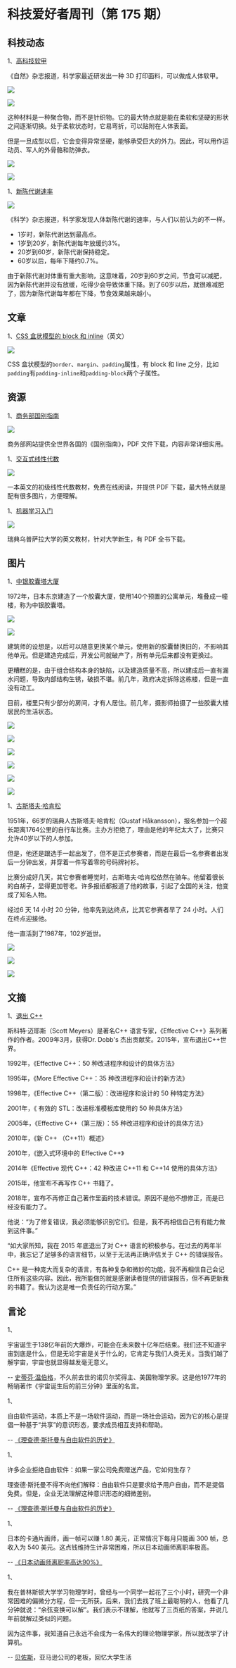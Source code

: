 # 科技爱好者周刊（第 175 期）

## 科技动态

1、[高科技软甲](https://www.tmtpost.com/5565230.html)

《自然》杂志报道，科学家最近研发出一种 3D 打印面料，可以做成人体软甲。

![](https://cdn.beekka.com/blogimg/asset/202108/bg2021081302.jpg)

![](https://cdn.beekka.com/blogimg/asset/202108/bg2021081404.jpg)

这种材料是一种聚合物，而不是针织物。它的最大特点就是能在柔软和坚硬的形状之间逐渐切换。处于柔软状态时，它易弯折，可以贴附在人体表面。

但是一旦成型以后，它会变得异常坚硬，能够承受巨大的外力。因此，可以用作运动员、军人的外骨骼和防弹衣。

![](https://cdn.beekka.com/blogimg/asset/202108/bg2021081304.jpg)

![](https://cdn.beekka.com/blogimg/asset/202108/bg2021081303.jpg)

1、[新陈代谢速率](https://cn.nytimes.com/health/20210813/metabolism-weight-aging/)

![](https://cdn.beekka.com/blogimg/asset/202108/bg2021081401.jpg)

《科学》杂志报道，科学家发现人体新陈代谢的速率，与人们以前认为的不一样。

 - 1岁时，新陈代谢达到最高点。
 - 1岁到20岁，新陈代谢每年放缓约3%。
 - 20岁到60岁，新陈代谢保持稳定。
 - 60岁以后，每年下降约0.7%。

由于新陈代谢对体重有重大影响，这意味着，20岁到60岁之间，节食可以减肥，因为新陈代谢并没有放缓，吃得少会导致体重下降。到了60岁以后，就很难减肥了，因为新陈代谢每年都在下降，节食效果越来越小。

## 文章

1、[CSS 盒状模型的 block 和 inline](https://css-tricks.com/css-logical-properties-and-values/)（英文）

![](https://cdn.beekka.com/blogimg/asset/202108/bg2021081310.jpg)

CSS 盒状模型的`border`、`margin`、`padding`属性，有 block 和 line 之分，比如`padding`有`padding-inline`和`padding-block`两个子属性。

## 资源

1、[商务部国别指南](http://fec.mofcom.gov.cn/article/gbdqzn/)

![](https://cdn.beekka.com/blogimg/asset/202108/bg2021081029.jpg)

商务部网站提供全世界各国的《国别指南》，PDF 文件下载，内容非常详细实用。

1、[交互式线性代数](http://textbooks.math.gatech.edu/ila/index.html)

![](https://cdn.beekka.com/blogimg/asset/202108/bg2021081415.jpg)

一本英文的初级线性代数教材，免费在线阅读，并提供 PDF 下载，最大特点就是配有很多图片，方便理解。

1、[机器学习入门](http://smlbook.org/)

![](https://cdn.beekka.com/blogimg/asset/202108/bg2021081416.jpg)

瑞典乌普萨拉大学的英文教材，针对大学新生，有 PDF 全书下载。

## 图片

1、[中银胶囊塔大厦](https://failedarchitecture.com/2014/06/a-year-in-the-metabolist-future-of-1972/)

1972年，日本东京建造了一个胶囊大厦，使用140个预置的公寓单元，堆叠成一幢楼，称为中银胶囊塔。

![](https://cdn.beekka.com/blogimg/asset/202107/bg2021071305.jpg)

![](https://cdn.beekka.com/blogimg/asset/202107/bg2021071306.jpg)

建筑师的设想是，以后可以随意更换某个单元，使用新的胶囊替换旧的，不影响其他单元。但是建造完成后，开发公司就破产了，所有单元后来都没有更换过。

更糟糕的是，由于组合结构本身的缺陷，以及建造质量不高，所以建成后一直有漏水问题，导致内部结构生锈，破损不堪。前几年，政府决定拆除这栋楼，但是一直没有动工。

目前，楼里只有少部分的房间，才有人居住。前几年，摄影师拍摄了一些胶囊大楼居民的生活状态。

![](https://cdn.beekka.com/blogimg/asset/202107/bg2021071307.jpg)

![](https://cdn.beekka.com/blogimg/asset/202107/bg2021071308.jpg)

![](https://cdn.beekka.com/blogimg/asset/202107/bg2021071309.jpg)

![](https://cdn.beekka.com/blogimg/asset/202107/bg2021071310.jpg)

![](https://cdn.beekka.com/blogimg/asset/202107/bg2021071311.jpg)

![](https://cdn.beekka.com/blogimg/asset/202107/bg2021071312.jpg)

1、[古斯塔夫·哈肯松](https://en.wikipedia.org/wiki/Gustaf_H%C3%A5kansson)

1951年，66岁的瑞典人古斯塔夫·哈肯松（Gustaf Håkansson），报名参加一个超长距离1764公里的自行车比赛。主办方拒绝了，理由是他的年纪太大了，比赛只允许40岁以下的人参加。

但是，他还是跟选手一起出发了，但不是正式参赛者，而是在最后一名参赛者出发后一分钟出发，并穿着一件写着零的号码牌衬衫。

比赛分成好几天，其它参赛者睡觉时，古斯塔夫·哈肯松依然在骑车。他留着很长的白胡子，显得更加苍老。许多报纸都报道了他的故事，引起了全国的关注，他变成了知名人物。

经过6 天 14 小时 20 分钟，他率先到达终点，比其它参赛者早了 24 小时。人们在终点迎接他。

他一直活到了1987年，102岁逝世。

![](https://cdn.beekka.com/blogimg/asset/202107/bg2021071402.jpg)

![](https://cdn.beekka.com/blogimg/asset/202107/bg2021071403.jpg)

![](https://cdn.beekka.com/blogimg/asset/202107/bg2021071404.jpg)

## 文摘

1、[退出 C++](http://scottmeyers.blogspot.com/2018/09/the-errata-evaluation-problem.html)

斯科特·迈耶斯（Scott Meyers）是著名C++ 语言专家，《Effective C++》系列著作的作者。2009年3月，获得Dr. Dobb's 杰出贡献奖。2015年，宣布退出C++世界。

1992年，《Effective C++：50 种改进程序和设计的具体方法》

1995年，《More Effective C++：35 种改进程序和设计的新方法》

1998年，《Effective C++（第二版）：改进程序和设计的 50 种特定方法》

2001年，《 有效的 STL：改进标准模板库使用的 50 种具体方法》

2005年，《Effective C++（第三版）：55 种改进程序和设计的具体方法》

2010年，《新 C++ （C++11）概述》

2010年，《嵌入式环境中的 Effective C++》

2014年《Effective 现代 C++：42 种改进 C++11 和 C++14 使用的具体方法》

2015年，他宣布不再写作 C++ 书籍了。

2018年，宣布不再修正自己著作里面的技术错误。原因不是他不想修正，而是已经没有能力了。

他说：“为了修复错误，我必须能够识别它们。但是，我不再相信自己有有能力做到这件事。”

“如大家所知，我在 2015 年底退出了对 C++ 语言的积极参与。在过去的两年半中，我忘记了足够多的语言细节，以至于无法再正确评估关于 C++ 的错误报告。

C++ 是一种庞大而复杂的语言，有各种复杂和微妙的功能，我不再相信自己会记住所有这些内容。因此，我所能做的就是感谢读者提供的错误报告，但不再更新我的书籍了。我认为这是唯一负责任的行动方案。”

## 言论

1、

宇宙诞生于138亿年前的大爆炸，可能会在未来数十亿年后结束。我们还不知道宇宙到底是什么，但是无论宇宙是关于什么的，它肯定与我们人类无关。当我们越了解宇宙，宇宙也就显得越发毫无意义。

-- [史蒂芬·温伯格](https://www.scientificamerican.com/article/learning-to-live-in-steven-weinbergs-pointless-universe/)，不久前去世的诺贝尔奖得主、美国物理学家。这是他1977年的畅销著作《宇宙诞生后的前三分钟》里面的名言。

1、

自由软件运动，本质上不是一场软件运动，而是一场社会运动，因为它的核心是提倡一种基于“共享”的意识形态，要求成员相互支持和帮助。

-- [《理查德·斯托曼与自由软件的历史》](https://www.cmpod.net/all-transcripts/history-open-source-free-software-text/)

1、

许多企业拒绝自由软件：如果一家公司免费赠送产品，它如何生存？

理查德·斯托曼不得不向他们解释：自由软件只是要求给予用户自由，而不是提倡免费。但是，企业无法理解这种意识形态的细微差别。

-- [《理查德·斯托曼与自由软件的历史》](https://www.cmpod.net/all-transcripts/history-open-source-free-software-text/)

1、

日本的卡通片画师，画一帧可以赚 1.80 美元，正常情况下每月只能画 300 帧，总收入为 540 美元。这点钱维持生计非常困难，所以日本动画师离职率极高。

-- [《日本动画师离职率高达90%》](https://www.animenewsnetwork.com/interest/2021-08-06/animator-dorm-project-about-90-percent-of-animators-quit-their-jobs-within-3-years/.175908)

1、

我在普林斯顿大学学习物理学时，曾经与一个同学一起花了三个小时，研究一个非常困难的偏微分方程，但一无所获。后来，我们去找了班上最聪明的人，他看了几分钟就说：“余弦变换可以解”。我们表示不理解，他就写了三页纸的答案，并说几年前就解过类似的问题。

因为这件事，我知道自己永远不会成为一名伟大的理论物理学家，所以就改学了计算机。

-- [贝佐斯](https://get21stnight.com/2021/08/09/difficult-math-is-about-recognizing-patterns-lessons-from-jeff-bezos/)，亚马逊公司的老板，回忆大学生活